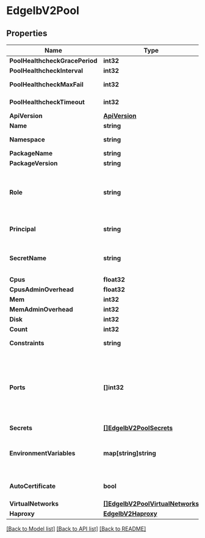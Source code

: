 # EdgelbV2Pool

## Properties
Name | Type | Description | Notes
------------ | ------------- | ------------- | -------------
**PoolHealthcheckGracePeriod** | **int32** | Pool tasks healthcheck grace period (in seconds) | [optional] 
**PoolHealthcheckInterval** | **int32** | Pool tasks healthcheck interval (in seconds) | [optional] 
**PoolHealthcheckMaxFail** | **int32** | Pool tasks healthcheck maximum number of consecutive failures before declaring as unhealthy | [optional] 
**PoolHealthcheckTimeout** | **int32** | Maximum amount of time that Mesos will wait for the healthcheck container to finish executing | [optional] 
**ApiVersion** | [**ApiVersion**](APIVersion.md) |  | [optional] 
**Name** | **string** | The pool name. | [optional] 
**Namespace** | **string** | The DC/OS space (sometimes also referred to as a \&quot;group\&quot;). | [optional] 
**PackageName** | **string** |  | [optional] 
**PackageVersion** | **string** |  | [optional] 
**Role** | **string** | Mesos role for load balancers. Defaults to \&quot;slave_public\&quot; so that load balancers will be run on public agents. Use \&quot;*\&quot; to run load balancers on private agents. Read more about Mesos roles at http://mesos.apache.org/documentation/latest/roles/ | [optional] 
**Principal** | **string** | Mesos principal for pool framework authentication. If omitted or left blank, the service account used to install Edge-LB will be used if present. | [optional] 
**SecretName** | **string** | Service account secret name for pool framework authentication. If omitted or left blank, the service account used to install Edge-LB will be used if present. | [optional] 
**Cpus** | **float32** |  | [optional] 
**CpusAdminOverhead** | **float32** |  | [optional] 
**Mem** | **int32** | Memory requirements (in MB) | [optional] 
**MemAdminOverhead** | **int32** | Memory requirements (in MB) | [optional] 
**Disk** | **int32** | Disk size (in MB) | [optional] 
**Count** | **int32** | Number of load balancer instances in the pool. | [optional] 
**Constraints** | **string** | Marathon style constraints for load balancer instance placement. | [optional] 
**Ports** | **[]int32** | Override ports to allocate for each load balancer instance. Defaults to {{haproxy.frontends[].bindPort}} and   {{haproxy.stats.bindPort}}. Use this field to pre-allocate all needed ports with or   without the frontends present. For example: [80, 443, 9090]. If the length of the ports array is not zero, only the   ports specified will be allocated by the pool scheduler. | [optional] 
**Secrets** | [**[]EdgelbV2PoolSecrets**](EdgelbV2Pool_secrets.md) | DC/OS secrets. | [optional] 
**EnvironmentVariables** | **map[string]string** | Environment variables to pass to tasks. Prefix with \&quot;ELB_FILE_\&quot; and it will be written to a file. For example, the contents of \&quot;ELB_FILE_MYENV\&quot; will be written to \&quot;$ENVFILE/ELB_FILE_MYENV\&quot;. | [optional] 
**AutoCertificate** | **bool** | Autogenerate a self-signed SSL/TLS certificate. It is not generated by default. It will be written to \&quot;$AUTOCERT\&quot;. | [optional] 
**VirtualNetworks** | [**[]EdgelbV2PoolVirtualNetworks**](EdgelbV2Pool_virtualNetworks.md) | Virtual networks to join. | [optional] 
**Haproxy** | [**EdgelbV2Haproxy**](EdgelbV2Haproxy.md) |  | [optional] 

[[Back to Model list]](../README.md#documentation-for-models) [[Back to API list]](../README.md#documentation-for-api-endpoints) [[Back to README]](../README.md)



